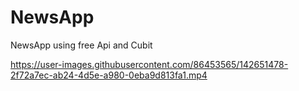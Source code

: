 # NewsApp
 NewsApp using free Api and Cubit


https://user-images.githubusercontent.com/86453565/142651478-2f72a7ec-ab24-4d5e-a980-0eba9d813fa1.mp4

